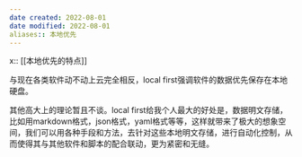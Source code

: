 ```yaml
---
date created: 2022-08-01
date modified: 2022-08-01
aliases:: 本地优先
---
```

x:: [[本地优先的特点]]

与现在各类软件动不动上云完全相反，local first强调软件的数据优先保存在本地硬盘。

其他高大上的理论暂且不谈。local first给我个人最大的好处是，数据明文存储，比如用markdown格式，json格式，yaml格式等等，这样就带来了极大的想象空间，我们可以用各种手段和方法，去针对这些本地明文存储，进行自动化控制，从而使得其与其他软件和脚本的配合联动，更为紧密和无缝。
